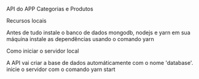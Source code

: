 API do APP Categorias e Produtos

Recursos locais

Antes de tudo
instale o banco de dados mongodb, nodejs e yarn em sua máquina
instale as dependências usando o comando yarn

Como iniciar o servidor local

A API vai criar a base de dados automáticamente com o nome 'database'.
inicie o servidor com o comando yarn start
